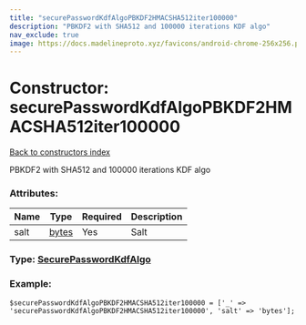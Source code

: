 ```yaml
---
title: "securePasswordKdfAlgoPBKDF2HMACSHA512iter100000"
description: "PBKDF2 with SHA512 and 100000 iterations KDF algo"
nav_exclude: true
image: https://docs.madelineproto.xyz/favicons/android-chrome-256x256.png
---
```

# Constructor: securePasswordKdfAlgoPBKDF2HMACSHA512iter100000  
[Back to constructors index](/API_docs/constructors/index.html)



PBKDF2 with SHA512 and 100000 iterations KDF algo

### Attributes:

| Name     |    Type       | Required | Description |
|----------|---------------|----------|-------------|
|salt|[bytes](/API_docs/types/bytes.html) | Yes|Salt|



### Type: [SecurePasswordKdfAlgo](/API_docs/types/SecurePasswordKdfAlgo.html)


### Example:

```
$securePasswordKdfAlgoPBKDF2HMACSHA512iter100000 = ['_' => 'securePasswordKdfAlgoPBKDF2HMACSHA512iter100000', 'salt' => 'bytes'];
```  
